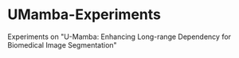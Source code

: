 # UMamba-Experiments
Experiments on "U-Mamba: Enhancing Long-range Dependency for Biomedical Image Segmentation"

